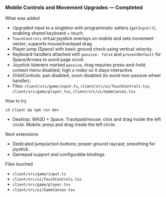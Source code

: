 ### Mobile Controls and Movement Upgrades — Completed

What was added
- Upgraded input to a singleton with programmatic setters (`getInput()`), enabling shared keyboard + touch.
- `TouchControls` virtual joystick overlays on mobile and sets movement vector; supports mouse/trackpad drag.
- Player jump (Space) with basic ground check using vertical velocity.
- Keyboard handlers attached with `passive: false` and `preventDefault` for Space/Arrows to avoid page scroll.
- Joystick listeners marked `passive`, drag requires press-and-hold; context menu disabled; high z-index so it stays interactive.
- OrbitControls: pan disabled, zoom disabled (to avoid non-passive wheel handler).
- Files: `client/src/game/input.ts`, `client/src/ui/TouchControls.tsx`, `client/src/game/player.tsx`, `client/src/ui/GameCanvas.tsx`.

How to try
```
cd client && npm run dev
```
- Desktop: WASD + Space. Trackpad/mouse: click and drag inside the left circle. Mobile: press and drag inside the left circle.

Next extensions
- Dedicated jump/action buttons; proper ground raycast; smoothing for joystick.
- Gamepad support and configurable bindings.

Files touched
- `client/src/game/input.ts`
- `client/src/ui/TouchControls.tsx`
- `client/src/game/player.tsx`
- `client/src/ui/GameCanvas.tsx`



